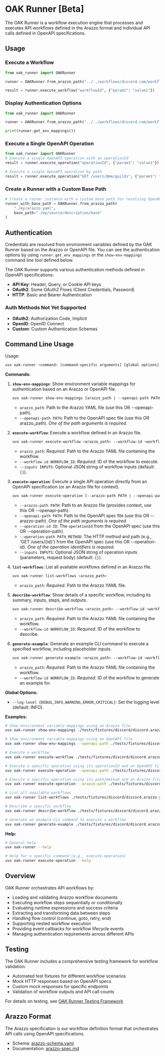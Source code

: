 # OAK Runner [Beta]

The OAK Runner is a workflow execution engine that processes and executes API workflows defined in the Arazzo format and individual API calls defined in OpenAPI specifications.

## Usage

### Execute a Workflow
```python
from oak_runner import OAKRunner

runner = OAKRunner.from_arazzo_path("../../workflows/discord.com/workflows.arazzo.json")

result = runner.execute_workflow("workflowId", {"param1": "value1"})
```

### Display Authentication Options
```python
from oak_runner import OAKRunner

runner = OAKRunner.from_arazzo_path("../../workflows/discord.com/workflows.arazzo.json")

print(runner.get_env_mappings())
```

### Execute a Single OpenAPI Operation
```python
from oak_runner import OAKRunner
# Execute a single OpenAPI operation with an operationId
result = runner.execute_operation("operationId", {"param1": "value1"})

# Execute a single OpenAPI operation by path
result = runner.execute_operation("GET /users/@me/guilds", {"param1": "value1"})
```

### Create a Runner with a Custom Base Path
```python
# Create a runner instance with a custom base path for resolving OpenAPI file paths
runner_with_base_path = OAKRunner.from_arazzo_path(
    "./my/arazzo.yaml", 
    base_path="./my/source/description/base"
)
```

## Authentication

Credentials are resolved from environment variables defined by the OAK Runner based on the Arazzo or OpenAPI file. You can see the authentication options by using `runner.get_env_mappings` or the `show-env-mappings` command line tool defined below.

The OAK Runner supports various authentication methods defined in OpenAPI specifications:

- **API Key**: Header, Query, or Cookie API keys
- **OAuth2**: Some OAuth2 Flows (Client Credentials, Password)
- **HTTP**: Basic and Bearer Authentication

### Auth Methods Not Yet Supported
- **OAuth2**: Authorization Code, Implicit
- **OpenID**: OpenID Connect
- **Custom**: Custom Authentication Schemes


## Command Line Usage

Usage:
```sh
uvx oak-runner <command> [command-specific arguments] [global options]
```

**Commands:**

1.  **`show-env-mappings`**: Show environment variable mappings for authentication based on an Arazzo or OpenAPI file.
    ```sh
    uvx oak-runner show-env-mappings [arazzo_path | --openapi-path PATH]
    ```
    -   `arazzo_path`: Path to the Arazzo YAML file (use this OR --openapi-path).
    -   `--openapi-path PATH`: Path to the OpenAPI spec file (use this OR arazzo_path).
    *One of the path arguments is required.*

2.  **`execute-workflow`**: Execute a workflow defined in an Arazzo file.
    ```sh
    uvx oak-runner execute-workflow <arazzo_path> --workflow-id <workflow_id> [--inputs <json_string>]
    ```
    -   `arazzo_path`: *Required*. Path to the Arazzo YAML file containing the workflow.
    -   `--workflow-id WORKFLOW_ID`: *Required*. ID of the workflow to execute.
    -   `--inputs INPUTS`: Optional JSON string of workflow inputs (default: `{}`).

3.  **`execute-operation`**: Execute a single API operation directly from an OpenAPI specification (or an Arazzo file for context).
    ```sh
    uvx oak-runner execute-operation [--arazzo-path PATH | --openapi-path PATH] [--operation-id ID | --operation-path PATH_METHOD] [--inputs <json_string>]
    ```
    -   `--arazzo-path PATH`: Path to an Arazzo file (provides context, use this OR --openapi-path).
    -   `--openapi-path PATH`: Path to the OpenAPI spec file (use this OR --arazzo-path).
        *One of the path arguments is required.*
    -   `--operation-id ID`: The `operationId` from the OpenAPI spec (use this OR --operation-path).
    -   `--operation-path PATH_METHOD`: The HTTP method and path (e.g., 'GET /users/{id}') from the OpenAPI spec (use this OR --operation-id).
        *One of the operation identifiers is required.*
    -   `--inputs INPUTS`: Optional JSON string of operation inputs (parameters, request body) (default: `{}`).

4.  **`list-workflows`**: List all available workflows defined in an Arazzo file.
    ```sh
    uvx oak-runner list-workflows <arazzo_path>
    ```
    -   `arazzo_path`: *Required*. Path to the Arazzo YAML file.

5.  **`describe-workflow`**: Show details of a specific workflow, including its summary, inputs, steps, and outputs.
    ```sh
    uvx oak-runner describe-workflow <arazzo_path> --workflow-id <workflow_id>
    ```
    -   `arazzo_path`: *Required*. Path to the Arazzo YAML file containing the workflow.
    -   `--workflow-id WORKFLOW_ID`: *Required*. ID of the workflow to describe.

6.  **`generate-example`**: Generate an example CLI command to execute a specified workflow, including placeholder inputs.
    ```sh
    uvx oak-runner generate-example <arazzo_path> --workflow-id <workflow_id>
    ```
    -   `arazzo_path`: *Required*. Path to the Arazzo YAML file containing the workflow.
    -   `--workflow-id WORKFLOW_ID`: *Required*. ID of the workflow to generate an example for.


**Global Options:**
- `--log-level {DEBUG,INFO,WARNING,ERROR,CRITICAL}`: Set the logging level (default: INFO).


**Examples:**

```sh
# Show environment variable mappings using an Arazzo file
uvx oak-runner show-env-mappings ./tests/fixtures/discord/discord.arazzo.yaml

# Show environment variable mappings using an OpenAPI file
uvx oak-runner show-env-mappings --openapi-path ./tests/fixtures/discord/discord.openapi.json

# Execute a workflow
uvx oak-runner execute-workflow ./tests/fixtures/discord/discord.arazzo.yaml --workflow-id getUserInfoAndSendMessage --inputs '{\"recipient_id\": \"1234567890\", \"message_content\": \"Hello!\"}'

# Execute a specific operation using its operationId and an OpenAPI file
uvx oak-runner execute-operation --openapi-path ./tests/fixtures/discord/discord.openapi.json --operation-id list_my_guilds --inputs '{}'

# Execute a specific operation using its path/method and an Arazzo file (for context)
uvx oak-runner execute-operation --arazzo-path ./tests/fixtures/discord/discord.arazzo.yaml --operation-path 'GET /users/@me/guilds' --inputs '{}' --log-level DEBUG

# List all available workflows
uvx oak-runner list-workflows ./tests/fixtures/discord/discord.arazzo.yaml

# Describe a specific workflow
uvx oak-runner describe-workflow ./tests/fixtures/discord/discord.arazzo.yaml --workflow-id getUserInfoAndSendMessage

# Generate an example CLI command to execute a workflow
uvx oak-runner generate-example ./tests/fixtures/discord/discord.arazzo.yaml --workflow-id getUserInfoAndSendMessage
```

**Help:**
```sh
# General help
uvx oak-runner --help

# Help for a specific command (e.g., execute-operation)
uvx oak-runner execute-operation --help
```


## Overview

OAK Runner orchestrates API workflows by:

- Loading and validating Arazzo workflow documents
- Executing workflow steps sequentially or conditionally
- Evaluating runtime expressions and success criteria
- Extracting and transforming data between steps
- Handling flow control (continue, goto, retry, end)
- Supporting nested workflow execution
- Providing event callbacks for workflow lifecycle events
- Managing authentication requirements across different APIs


## Testing

The OAK Runner includes a comprehensive testing framework for workflow validation:

- Automated test fixtures for different workflow scenarios
- Mock HTTP responses based on OpenAPI specs
- Custom mock responses for specific endpoints
- Validation of workflow outputs and API call counts

For details on testing, see [OAK Runner Testing Framework](./tests/README.md)

## Arazzo Format

The Arazzo specification is our workflow definition format that orchestrates API calls using OpenAPI specifications.

- Schema: [arazzo-schema.yaml](arazzo_spec/arazzo-schema.yaml)
- Documentation: [arazzo-spec.md](arazzo_spec/arazzo-spec.md)
